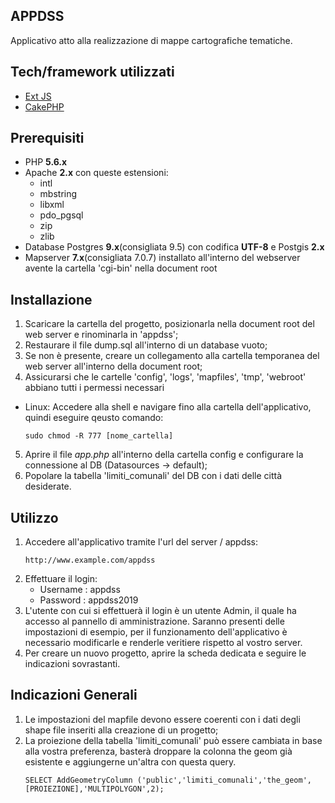 ## APPDSS
Applicativo atto alla realizzazione di mappe cartografiche tematiche. 
## Tech/framework utilizzati
- [Ext JS](https://www.sencha.com/products/extjs/)
- [CakePHP](https://cakephp.org/)
## Prerequisiti
- PHP **5.6.x**
- Apache **2.x** con queste estensioni:
  - intl
  - mbstring
  - libxml
  - pdo_pgsql
  - zip
  - zlib
- Database Postgres **9.x**(consigliata 9.5) con codifica **UTF-8** e Postgis **2.x**
- Mapserver **7.x**(consigliata 7.0.7) installato all'interno del webserver avente la cartella 'cgi-bin' nella document root
## Installazione
1. Scaricare la cartella del progetto, posizionarla nella document root del web server e rinominarla in 'appdss';
2. Restaurare il file dump.sql all'interno di un database vuoto;
3. Se non è presente, creare un collegamento alla cartella temporanea del web server all'interno della document root;
4. Assicurarsi che le cartelle 'config', 'logs', 'mapfiles', 'tmp', 'webroot' abbiano tutti i permessi necessari
  - Linux:
    Accedere alla shell e navigare fino alla cartella dell'applicativo, quindi eseguire qeusto comando:
    ```
    sudo chmod -R 777 [nome_cartella]
    ```
5. Aprire il file *app.php* all'interno della cartella config e configurare la connessione al DB (Datasources -> default);
6. Popolare la tabella 'limiti_comunali' del DB con i dati delle città desiderate.
## Utilizzo
1. Accedere all'applicativo tramite l'url del server / appdss:
    ```
    http://www.example.com/appdss
    ```    
2. Effettuare il login: 
   - Username : appdss
   - Password : appdss2019
3. L'utente con cui si effettuerà il login è un utente Admin, il quale ha accesso al pannello di amministrazione. Saranno presenti          delle impostazioni di esempio, per il funzionamento dell'applicativo è necessario modificarle e renderle veritiere rispetto al          vostro server.
4. Per creare un nuovo progetto, aprire la scheda dedicata e seguire le indicazioni sovrastanti.

## Indicazioni Generali
1. Le impostazioni del mapfile devono essere coerenti con i dati degli shape file inseriti alla creazione di un progetto;
2. La proiezione della tabella 'limiti_comunali' può essere cambiata in base alla vostra preferenza, basterà droppare la colonna the geom già esistente e aggiungerne un'altra con questa query.
    ```
    SELECT AddGeometryColumn ('public','limiti_comunali','the_geom',[PROIEZIONE],'MULTIPOLYGON',2);
    ```

